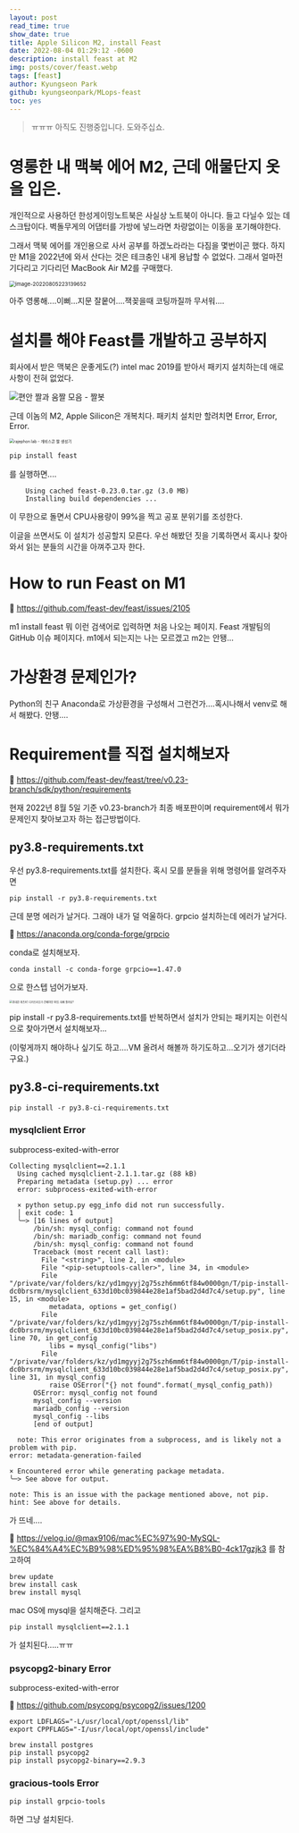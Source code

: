 ```yaml
---
layout: post
read_time: true
show_date: true
title: Apple Silicon M2, install Feast
date: 2022-08-04 01:29:12 -0600
description: install feast at M2
img: posts/cover/feast.webp
tags: [feast]
author: Kyungseon Park
github: kyungseonpark/MLops-feast
toc: yes
---
```


> 
>
> ㅠㅠㅠ 아직도 진행중입니다. 도와주십쇼.
>
> 

# 영롱한 내 맥북 에어 M2, 근데 애물단지 옷을 입은.

개인적으로 사용하던 한성게이밍노트북은 사실상 노트북이 아니다. 들고 다닐수 있는 데스크탑이다. 벽돌무게의 어댑터를 가방에 넣느라면 차량없이는 이동을 포기해야한다.

그래서 맥북 에어를 개인용으로 사서 공부를 하겠노라라는 다짐을 몇번이곤 했다. 하지만 M1을 2022년에 와서 산다는 것은 테크충인 내게 용납할 수 없었다. 그래서 얼마전 기다리고 기다리던 MacBook Air M2를 구매했다.

<img src="../assets/img/posts/2022-08-05-install-feast-m2/image-20220805223139652.png" alt="image-20220805223139652" style="zoom:67%;" />

아주 영롱해....이뻐...지문 잘뭍어....잭꽂을때 코팅까질까 무서워....

# 설치를 해야 Feast를 개발하고 공부하지

회사에서 받은 맥북은 운좋게도(?) intel mac 2019를 받아서 패키지 설치하는데 애로사항이 전혀 없었다.

![편안 짤과 움짤 모음 - 짤봇](../assets/img/posts/2022-08-05-install-feast-m2/Vgvs95YpK.jpeg)

근데 이놈의 M2, Apple Silicon은 개복치다. 패키치 설치만 할려치면 Error, Error, Error.

<img src="../assets/img/posts/2022-08-05-install-feast-m2/before.jpg" alt="rajephon lab - 개비스콘 짤 생성기" style="zoom:50%;" />

```dockerfile
pip install feast
```

를 실행하면....

```shell
	Using cached feast-0.23.0.tar.gz (3.0 MB)
	Installing build dependencies ...
```

이 무한으로 돌면서 CPU사용량이 99%을 찍고 공포 분위기를 조성한다.

이글을 쓰면서도 이 설치가 성공할지 모른다. 우선 해봤던 짓을 기록하면서 혹시나 찾아와서 읽는 분들의 시간을 아껴주고자 한다.

# How to run Feast on M1

🔗 <a href="https://github.com/feast-dev/feast/issues/2105/">https://github.com/feast-dev/feast/issues/2105</a>

m1 install feast 뭐 이런 검색어로 입력하면 처음 나오는 페이지. Feast 개발팀의 GitHub 이슈 페이지다. m1에서 되는지는 나는 모르겠고 m2는 안됑...

# 가상환경 문제인가?

Python의 친구 Anaconda로 가상환경을 구성해서 그런건가....혹시나해서 venv로 해서 해봤다. 안됑....

# Requirement를 직접 설치해보자

🔗 <a href="https://github.com/feast-dev/feast/tree/v0.23-branch/sdk/python/requirements">https://github.com/feast-dev/feast/tree/v0.23-branch/sdk/python/requirements</a>

현재 2022년 8월 5일 기준 v0.23-branch가 최종 배포판이며 requirement에서 뭐가 문제인지 찾아보고자 하는 접근방법이다.

## py3.8-requirements.txt

우선 py3.8-requirements.txt를 설치한다. 혹시 모를 분들을 위해 명령어를 알려주자면

```
pip install -r py3.8-requirements.txt
```

근데 분명 에러가 날거다. 그래야 내가 덜 억울하다. grpcio 설치하는데 에러가 날거다.

🔗 <a href="https://anaconda.org/conda-forge/grpcio">https://anaconda.org/conda-forge/grpcio</a>

conda로 설치해보자.

```shell
conda install -c conda-forge grpcio==1.47.0
```

으로 한스텝 넘어가보자.

<img src="../assets/img/posts/2022-08-05-install-feast-m2/img.jpg" alt="위대한 개츠비' 디카프리오가 건배하던 와인, 대체 뭘까요?" style="zoom:33%;" />

pip install -r py3.8-requirements.txt를 반복하면서 설치가 안되는 패키지는 이런식으로 찾아가면서 설치해보자...

(이렇게까지 해야하나 싶기도 하고....VM 올려서 해볼까 하기도하고...오기가 생기더라구요.)

## py3.8-ci-requirements.txt

``` shell
pip install -r py3.8-ci-requirements.txt
```

### mysqlclient Error

subprocess-exited-with-error

```shell
Collecting mysqlclient==2.1.1
  Using cached mysqlclient-2.1.1.tar.gz (88 kB)
  Preparing metadata (setup.py) ... error
  error: subprocess-exited-with-error

  × python setup.py egg_info did not run successfully.
  │ exit code: 1
  ╰─> [16 lines of output]
      /bin/sh: mysql_config: command not found
      /bin/sh: mariadb_config: command not found
      /bin/sh: mysql_config: command not found
      Traceback (most recent call last):
        File "<string>", line 2, in <module>
        File "<pip-setuptools-caller>", line 34, in <module>
        File "/private/var/folders/kz/yd1mgyyj2g75szh6mm6tf84w0000gn/T/pip-install-dc0brsrm/mysqlclient_633d10bc039844e28e1af5bad2d4d7c4/setup.py", line 15, in <module>
          metadata, options = get_config()
        File "/private/var/folders/kz/yd1mgyyj2g75szh6mm6tf84w0000gn/T/pip-install-dc0brsrm/mysqlclient_633d10bc039844e28e1af5bad2d4d7c4/setup_posix.py", line 70, in get_config
          libs = mysql_config("libs")
        File "/private/var/folders/kz/yd1mgyyj2g75szh6mm6tf84w0000gn/T/pip-install-dc0brsrm/mysqlclient_633d10bc039844e28e1af5bad2d4d7c4/setup_posix.py", line 31, in mysql_config
          raise OSError("{} not found".format(_mysql_config_path))
      OSError: mysql_config not found
      mysql_config --version
      mariadb_config --version
      mysql_config --libs
      [end of output]

  note: This error originates from a subprocess, and is likely not a problem with pip.
error: metadata-generation-failed

× Encountered error while generating package metadata.
╰─> See above for output.

note: This is an issue with the package mentioned above, not pip.
hint: See above for details.
```

가 뜨네....

🔗 <a href="https://velog.io/@max9106/mac%EC%97%90-MySQL-%EC%84%A4%EC%B9%98%ED%95%98%EA%B8%B0-4ck17gzjk3">https://velog.io/@max9106/mac%EC%97%90-MySQL-%EC%84%A4%EC%B9%98%ED%95%98%EA%B8%B0-4ck17gzjk3</a> 를 참고하여

```shell
brew update
brew install cask
brew install mysql
```

mac OS에 mysql을 설치해준다. 그리고

```shell
pip install mysqlclient==2.1.1
```

가 설치된다.....ㅠㅠ

### psycopg2-binary Error

subprocess-exited-with-error

🔗 <a href="https://github.com/psycopg/psycopg2/issues/1200">https://github.com/psycopg/psycopg2/issues/1200</a>

```shell
export LDFLAGS="-L/usr/local/opt/openssl/lib"
export CPPFLAGS="-I/usr/local/opt/openssl/include"
```

```shell
brew install postgres
pip install psycopg2
pip install psycopg2-binary==2.9.3
```

### gracious-tools Error

```shell
pip install grpcio-tools
```

하면 그냥 설치된다.
